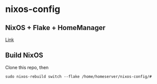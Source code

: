 # nixos-config

## NixOS + Flake + HomeManager
[Link](https://nix-community.github.io/home-manager/index.html#sec-flakes-nixos-module)

## Build NixOS

Clone this repo, then

```
sudo nixos-rebuild switch --flake /home/homeserver/nixos-config/#
```
